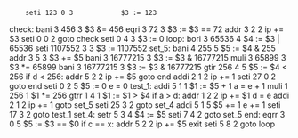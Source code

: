         seti 123 0 3            $3 := 123
check:  bani 3 456 3            $3 &= 456
        eqri 3 72 3             $3 := $3 == 72
        addr 3 2 2              ip += $3
        seti 0 0 2              goto check
        seti 0 4 3              $3 := 0
loop:   bori 3 65536 4          $4 := $3 | 65536
        seti 1107552 3 3        $3 := 1107552
set_5:  bani 4 255 5            $5 := $4 & 255
        addr 3 5 3              $3 += $5
        bani 3 16777215 3       $3 := $3 & 16777215
        muli 3 65899 3          $3 *= 65899
        bani 3 16777215 3       $3 := $3 & 16777215
        gtir 256 4 5            $5 := $4 < 256      if d < 256:
        addr 5 2 2              ip += $5                goto end
        addi 2 1 2              ip += 1
        seti 27 0 2             goto end
        seti 0 2 5              $5 := 0             e = 0
test_1: addi 5 1 1              $1 := $5 + 1        a = e + 1
        muli 1 256 1            $1 *= 256
        gtrr 1 4 1              $1 := $1 > $4       if a > d:
        addr 1 2 2              ip += $1                d = e
        addi 2 1 2              ip += 1                 goto set_5
        seti 25 3 2             goto set_4
        addi 5 1 5              $5 += 1             e += 1
        seti 17 3 2             goto test_1
set_4:  setr 5 3 4              $4 := $5
        seti 7 4 2              goto set_5
end:    eqrr 3 0 5              $5 := $3 == $0      if c == x:
        addr 5 2 2              ip += $5                exit
        seti 5 8 2              goto loop